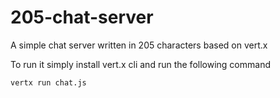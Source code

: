 # 205-chat-server
A simple chat server written in 205 characters based on vert.x

To run it simply install vert.x cli and run the following command

```vertx run chat.js```
